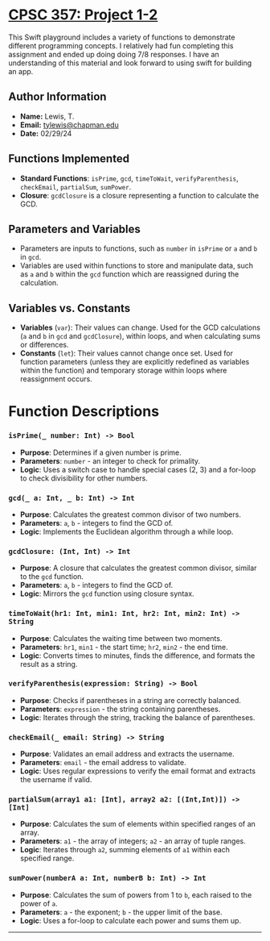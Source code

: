 # [CPSC 357: Project 1-2](https://github.com/tylew/tylew/tree/main/Chapman/Spring%202024/CPSC%20357%3A%20iOS%20Dev/Project%201)



This Swift playground includes a variety of functions to demonstrate different programming concepts. I relatively had fun completing this assignment and ended up doing doing 7/8 responses. I have an understanding of this material and look forward to using swift for building an app.

## Author Information
- **Name:** Lewis, T.
- **Email:** tylewis@chapman.edu
- **Date:** 02/29/24



## Functions Implemented
- **Standard Functions**: `isPrime`, `gcd`, `timeToWait`, `verifyParenthesis`, `checkEmail`, `partialSum`, `sumPower`.
- **Closure**: `gcdClosure` is a closure representing a function to calculate the GCD.


## Parameters and Variables
- Parameters are inputs to functions, such as `number` in `isPrime` or `a` and `b` in `gcd`.
- Variables are used within functions to store and manipulate data, such as `a` and `b` within the `gcd` function which are reassigned during the calculation.


## Variables vs. Constants
- **Variables** (`var`): Their values can change. Used for the GCD calculations (`a` and `b` in `gcd` and `gcdClosure`), within loops, and when calculating sums or differences.
- **Constants** (`let`): Their values cannot change once set. Used for function parameters (unless they are explicitly redefined as variables within the function) and temporary storage within loops where reassignment occurs.



# Function Descriptions

### `isPrime(_ number: Int) -> Bool`
- **Purpose**: Determines if a given number is prime.
- **Parameters**: `number` - an integer to check for primality.
- **Logic**: Uses a switch case to handle special cases (2, 3) and a for-loop to check divisibility for other numbers.

### `gcd(_ a: Int, _ b: Int) -> Int`
- **Purpose**: Calculates the greatest common divisor of two numbers.
- **Parameters**: `a`, `b` - integers to find the GCD of.
- **Logic**: Implements the Euclidean algorithm through a while loop.

### `gcdClosure: (Int, Int) -> Int`
- **Purpose**: A closure that calculates the greatest common divisor, similar to the `gcd` function.
- **Parameters**: `a`, `b` - integers to find the GCD of.
- **Logic**: Mirrors the `gcd` function using closure syntax.

### `timeToWait(hr1: Int, min1: Int, hr2: Int, min2: Int) -> String`
- **Purpose**: Calculates the waiting time between two moments.
- **Parameters**: `hr1`, `min1` - the start time; `hr2`, `min2` - the end time.
- **Logic**: Converts times to minutes, finds the difference, and formats the result as a string.

### `verifyParenthesis(expression: String) -> Bool`
- **Purpose**: Checks if parentheses in a string are correctly balanced.
- **Parameters**: `expression` - the string containing parentheses.
- **Logic**: Iterates through the string, tracking the balance of parentheses.

### `checkEmail(_ email: String) -> String`
- **Purpose**: Validates an email address and extracts the username.
- **Parameters**: `email` - the email address to validate.
- **Logic**: Uses regular expressions to verify the email format and extracts the username if valid.

### `partialSum(array1 a1: [Int], array2 a2: [(Int,Int)]) -> [Int]`
- **Purpose**: Calculates the sum of elements within specified ranges of an array.
- **Parameters**: `a1` - the array of integers; `a2` - an array of tuple ranges.
- **Logic**: Iterates through `a2`, summing elements of `a1` within each specified range.

### `sumPower(numberA a: Int, numberB b: Int) -> Int`
- **Purpose**: Calculates the sum of powers from 1 to `b`, each raised to the power of `a`.
- **Parameters**: `a` - the exponent; `b` - the upper limit of the base.
- **Logic**: Uses a for-loop to calculate each power and sums them up.

---


